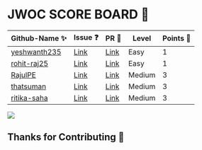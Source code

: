  <H1> JWOC SCORE BOARD 💯 </H1>

 | Github-Name ✨ | Issue ❓| PR 🚀 | Level | Points 💯|
 | --- | --- | --- |  --- | --- | 
 | [yeshwanth235](https://github.com/yeshwanth235) | [Link](https://github.com/harshita214/Chrome-Extension/issues/13) | [Link](https://github.com/harshita214/Chrome-Extension/pull/16) |  Easy | 1 |
 | [rohit-raj25](https://github.com/rohit-raj25) | [Link](https://github.com/harshita214/Chrome-Extension/issues/3) | [Link](https://github.com/harshita214/Chrome-Extension/pull/17) |  Easy | 1 |
 | [RajulPE](https://github.com/RajulPE) | [Link](https://github.com/harshita214/Chrome-Extension/issues/18) | [Link](https://github.com/harshita214/Chrome-Extension/pull/21) | Medium | 3 |
 | [thatsuman](https://github.com/thatsuman) | [Link](https://github.com/harshita214/Chrome-Extension/issues/6) | [Link](https://github.com/harshita214/Chrome-Extension/pull/23) |  Medium | 3 |
 | [ritika-saha](https://github.com/ritika-saha) | [Link](https://github.com/harshita214/Chrome-Extension/issues/4) | [Link](https://github.com/harshita214/Chrome-Extension/pull/22) |  Medium | 3 |
 
<a href="https://github.com/harshita214/Chrome-Extension/graphs/contributors">
  <img src="https://contrib.rocks/image?repo=harshita214/Chrome-Extension" />
</a>

## Thanks for Contributing 💜
